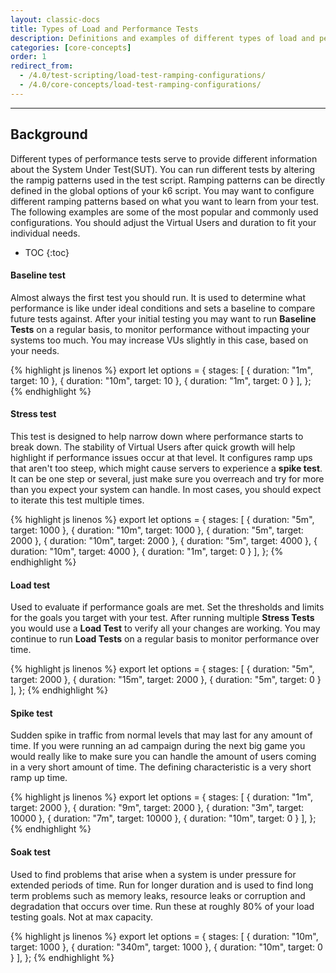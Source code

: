 ```yaml
---
layout: classic-docs
title: Types of Load and Performance Tests
description: Definitions and examples of different types of load and performance tests and what information you can learn from them
categories: [core-concepts]
order: 1
redirect_from:
  - /4.0/test-scripting/load-test-ramping-configurations/
  - /4.0/core-concepts/load-test-ramping-configurations/
---
```


***

<h2>Background</h2>

Different types of performance tests serve to provide different information about the System Under Test(SUT). You can run different tests by altering the rampig patterns used in the test script. Ramping patterns can be directly defined in the global options of your k6 script. You may want to configure different ramping patterns based on what you want to learn from your test. The following examples are some of the most popular and commonly used configurations. You should adjust the Virtual Users and duration to fit your individual needs.


- TOC
{:toc}

#### Baseline test

Almost always the first test you should run. It is used to determine what performance is like under ideal conditions and sets a baseline to compare future tests against. After your initial testing you may want to run **Baseline Tests** on a regular basis, to monitor performance without impacting your systems too much. You may increase VUs slightly in this case, based on your needs.

{% highlight js linenos %}
export let options = {
  stages: [
    { duration: "1m", target: 10 },
    { duration: "10m", target: 10 },
    { duration: "1m", target: 0 }
  ],
};
{% endhighlight %}
#### Stress test

This test is designed to help narrow down where performance starts to break down. The stability of Virtual Users after quick growth will help highlight if performance issues occur at that level. It configures ramp ups that aren't too steep, which might cause servers to experience a **spike test**. It can be one step or several, just make sure you overreach and try for more than you expect your system can handle. In most cases, you should expect to iterate this test multiple times.

{% highlight js linenos %}
export let options = {
  stages: [
    { duration: "5m", target: 1000 },
    { duration: "10m", target: 1000 },
    { duration: "5m", target: 2000 },
    { duration: "10m", target: 2000 },
    { duration: "5m", target: 4000 },
    { duration: "10m", target: 4000 },
    { duration: "1m", target: 0 }
  ],
};
{% endhighlight %}

#### Load test

Used to evaluate if performance goals are met. Set the thresholds and limits for the goals you target with your test. After running multiple **Stress Tests** you would use a **Load Test** to verify all your changes are working. You may continue to run **Load Tests** on a regular basis to monitor performance over time.

{% highlight js linenos %}
export let options = {
  stages: [
    { duration: "5m", target: 2000 },
    { duration: "15m", target: 2000 },
    { duration: "5m", target: 0 }
  ],
};
{% endhighlight %}

#### Spike test

Sudden spike in traffic from normal levels that may last for any amount of time. If you were running an ad campaign during the next big game you would really like to make sure you can handle the amount of users coming in a very short amount of time. The defining characteristic is a very short ramp up time.

{% highlight js linenos %}
export let options = {
  stages: [
    { duration: "1m", target: 2000 },
    { duration: "9m", target: 2000 },
    { duration: "3m", target: 10000 },
    { duration: "7m", target: 10000 },
    { duration: "10m", target: 0 }
  ],
};
{% endhighlight %}


#### Soak test

Used to find problems that arise when a system is under pressure for extended periods of time. Run for longer duration and is used to find long term problems such as memory leaks, resource leaks or corruption and degradation that occurs over time. Run these at roughly 80% of your load testing goals. Not at max capacity.

{% highlight js linenos %}
export let options = {
  stages: [
    { duration: "10m", target: 1000 },
    { duration: "340m", target: 1000 },
    { duration: "10m", target: 0 }
  ],
};
{% endhighlight %}
